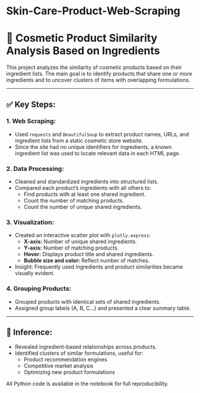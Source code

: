 # Skin-Care-Product-Web-Scraping

# 🧴 Cosmetic Product Similarity Analysis Based on Ingredients

This project analyzes the similarity of cosmetic products based on their ingredient lists. The main goal is to identify products that share one or more ingredients and to uncover clusters of items with overlapping formulations.

---

## ✅ Key Steps:

### 1. Web Scraping:
- Used `requests` and `BeautifulSoup` to extract product names, URLs, and ingredient lists from a static cosmetic store website.
- Since the site had no unique identifiers for ingredients, a known ingredient list was used to locate relevant data in each HTML page.

### 2. Data Processing:
- Cleaned and standardized ingredients into structured lists.
- Compared each product’s ingredients with all others to:
  - Find products with at least one shared ingredient.
  - Count the number of matching products.
  - Count the number of unique shared ingredients.

### 3. Visualization:
- Created an interactive scatter plot with `plotly.express`:
  - **X-axis:** Number of unique shared ingredients.
  - **Y-axis:** Number of matching products.
  - **Hover:** Displays product title and shared ingredients.
  - **Bubble size and color:** Reflect number of matches.
- Insight: Frequently used ingredients and product similarities became visually evident.

### 4. Grouping Products:
- Grouped products with identical sets of shared ingredients.
- Assigned group labels (A, B, C...) and presented a clear summary table.

---

## 🎯 Inference:
- Revealed ingredient-based relationships across products.
- Identified clusters of similar formulations, useful for:
  - Product recommendation engines
  - Competitive market analysis
  - Optimizing new product formulations

All Python code is available in the notebook for full reproducibility.
